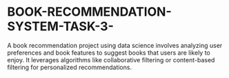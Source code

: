 # BOOK-RECOMMENDATION-SYSTEM-TASK-3-
A book recommendation project using data science involves analyzing user preferences and book features to suggest books that users are likely to enjoy. It leverages algorithms like collaborative filtering or content-based filtering for personalized recommendations.
